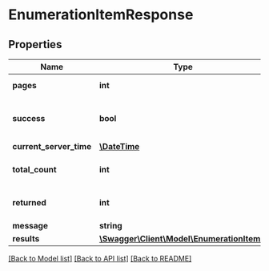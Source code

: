 # EnumerationItemResponse

## Properties
Name | Type | Description | Notes
------------ | ------------- | ------------- | -------------
**pages** | **int** | Total pages available. | [optional] 
**success** | **bool** | Indicates success of the operation. | [optional] 
**current_server_time** | [**\DateTime**](\DateTime.md) |  | [optional] 
**total_count** | **int** | Total records available. | [optional] 
**returned** | **int** | Total records retrieved. | [optional] 
**message** | **string** |  | [optional] 
**results** | [**\Swagger\Client\Model\EnumerationItem[]**](EnumerationItem.md) |  | [optional] 

[[Back to Model list]](../README.md#documentation-for-models) [[Back to API list]](../README.md#documentation-for-api-endpoints) [[Back to README]](../README.md)


